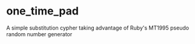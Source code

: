 # one_time_pad
A simple substitution cypher taking advantage of Ruby's MT1995 pseudo random number generator
